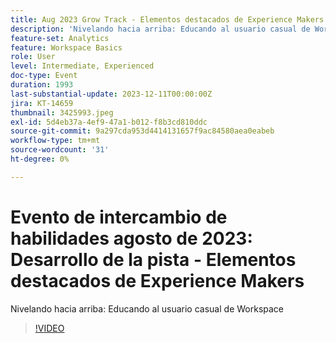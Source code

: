 ```yaml
---
title: Aug 2023 Grow Track - Elementos destacados de Experience Makers
description: 'Nivelando hacia arriba: Educando al usuario casual de Workspace'
feature-set: Analytics
feature: Workspace Basics
role: User
level: Intermediate, Experienced
doc-type: Event
duration: 1993
last-substantial-update: 2023-12-11T00:00:00Z
jira: KT-14659
thumbnail: 3425993.jpeg
exl-id: 5d4eb37a-4ef9-47a1-b012-f8b3cd810ddc
source-git-commit: 9a297cda953d4414131657f9ac84580aea0eabeb
workflow-type: tm+mt
source-wordcount: '31'
ht-degree: 0%

---
```


# Evento de intercambio de habilidades agosto de 2023: Desarrollo de la pista - Elementos destacados de Experience Makers

Nivelando hacia arriba: Educando al usuario casual de Workspace

>[!VIDEO](https://video.tv.adobe.com/v/3456687/?learn=on&captions=spa)
